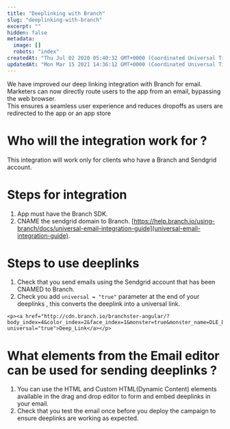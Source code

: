 ```yaml
---
title: "Deeplinking with Branch"
slug: "deeplinking-with-branch"
excerpt: ""
hidden: false
metadata: 
  image: []
  robots: "index"
createdAt: "Thu Jul 02 2020 05:40:32 GMT+0000 (Coordinated Universal Time)"
updatedAt: "Mon Mar 15 2021 14:36:12 GMT+0000 (Coordinated Universal Time)"
---
```

We have improved our deep linking integration with Branch for email. Marketers can now directly route users to the app from an email, bypassing the web browser.  
This ensures a seamless user experience and reduces dropoffs as users are redirected to the app or an app store

# Who will the integration work for ?

This integration will work only for clients who have a Branch and Sendgrid account.

# Steps for integration

1. App must have the Branch SDK.
2. CNAME the sendgrid domain to Branch. [https://help.branch.io/using-branch/docs/universal-email-integration-guide](universal-email-integration-guide).

# Steps to use deeplinks

1. Check that you send emails using the Sendgrid account that has been CNAMED to Branch.
2. Check you add `universal = "true"` parameter at the end of your deeplinks , this converts the deeplink into a universal link.

```text
<p><a href="http://cdn.branch.io/branchster-angular/?body_index=4&color_index=2&face_index=1&monster=true&monster_name=DLE_Deep_link" universal="true">Deep_Link</a></p>
```

# What elements from the Email editor can be used for sending deeplinks ?

1. You can use the HTML and Custom HTML(Dynamic Content) elements available in the drag and drop editor to form and embed deeplinks in your email.
2. Check that you test the email once before you deploy the campaign to ensure deeplinks are working as expected.
